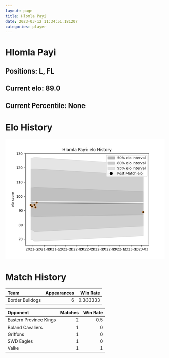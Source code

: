 ```yaml
---  
layout: page  
title: Hlomla Payi  
date: 2023-03-12 11:34:51.181207  
categories: player  
---
```

# Hlomla Payi

## Positions: L, FL

## Current elo: 89.0

## Current Percentile: None

# Elo History


![elo history](history_HlomlaPayi.png)
# Match History


| Team            |   Appearances |   Win Rate |
|:----------------|--------------:|-----------:|
| Border Bulldogs |             6 |   0.333333 |

| Opponent               |   Matches |   Win Rate |
|:-----------------------|----------:|-----------:|
| Eastern Province Kings |         2 |        0.5 |
| Boland Cavaliers       |         1 |        0   |
| Griffons               |         1 |        0   |
| SWD Eagles             |         1 |        0   |
| Valke                  |         1 |        1   |
